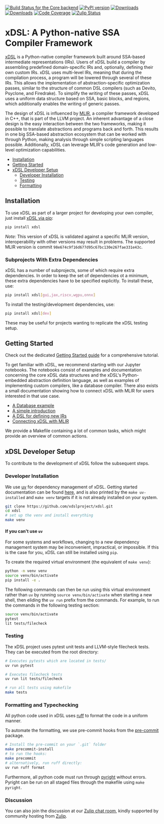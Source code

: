 [![Build Status for the Core backend](https://github.com/xdslproject/xdsl/actions/workflows/ci-core.yml/badge.svg)](https://github.com/xdslproject/xdsl/actions/workflows/ci-core.yml?query=workflow%3A%22CI+-+Python+application%22++)
[![PyPI version](https://badge.fury.io/py/xdsl.svg)](https://badge.fury.io/py/xdsl)
[![Downloads](https://static.pepy.tech/badge/xdsl)](https://www.pepy.tech/projects/xdsl)
[![Downloads](https://static.pepy.tech/badge/xdsl/week)](https://pepy.tech/project/xdsl)
[![Code Coverage](https://codecov.io/gh/xdslproject/xdsl/main/graph/badge.svg)](https://codecov.io/gh/xdslproject/xdsl)
[![Zulip Status](https://img.shields.io/badge/chat-on%20zulip-%2336C5F0)](https://xdsl.zulipchat.com)

# xDSL: A Python-native SSA Compiler Framework

[xDSL](http://www.xdsl.dev) is a Python-native compiler framework built around
SSA-based intermediate representations (IRs). Users of xDSL build a compiler by
assembling predefined domain-specific IRs and, optionally, defining their own custom IRs. xDSL uses multi-level IRs, meaning
that during the compilation process, a program will be lowered through several
of these IRs. This allows the implementation of abstraction-specific
optimization passes, similar to the structure of common DSL compilers (such as
Devito, Psyclone, and Firedrake). To simplify the writing of these passes, xDSL
uses a uniform data structure based on SSA, basic blocks, and regions, which
additionally enables the writing of generic passes.

The design of xDSL is influenced by [MLIR](https://mlir.llvm.org/), a compiler
framework developed in C++, that is part of the LLVM project. An inherent
advantage of a close design is the easy interaction between the two frameworks,
making it possible to translate abstractions and programs back and forth. This
results in one big SSA-based abstraction ecosystem that can be worked with
through Python, making analysis through simple scripting languages possible.
Additionally, xDSL can leverage MLIR's code generation and low-level
optimization capabilities.

- [Installation](#installation)
- [Getting Started](#getting-started)
- [xDSL Developer Setup](#xdsl-developer-setup)
  - [Developer Installation](#developer-installation)
  - [Testing](#testing)
  - [Formatting](#formatting)

## Installation

To use xDSL as part of a larger project for developing your own compiler,
just install [xDSL via pip](https://pypi.org/project/xdsl/):

```bash
pip install xdsl
```

*Note:* This version of xDSL is validated against a specific MLIR version,
interoperability with other versions may result in problems. The supported
MLIR version is commit `98e674c9f16d677d95c67bc130e267fae331e43c`.

### Subprojects With Extra Dependencies

xDSL has a number of subprojects, some of which require extra dependencies.
In order to keep the set of dependencies ot a minimum, these extra dependencies have to be
specified explicitly. To install these, use:

``` bash
pip install xdsl[gui,jax,riscv,wgpu,onnx]
```

To install the testing/development dependencies, use:

``` bash
pip install xdsl[dev]
```

These may be useful for projects wanting to replicate the xDSL testing setup.

## Getting Started

Check out the dedicated [Getting Started guide](GETTING_STARTED.md) for a comprehensive tutorial.

To get familiar with xDSL, we recommend starting with our Jupyter notebooks. The
notebooks consist of examples and documentation concerning the core xDSL data
structures and the xDSL's Python-embedded abstraction definition language, as
well as examples of implementing custom compilers, like a database compiler.
There also exists a small documentation showing how to connect xDSL with MLIR
for users interested in that use case.

- [A Database example](https://xdsl.dev/xdsl/lab/index.html?path=database_example.ipynb)
- [A simple introduction](https://xdsl.dev/xdsl/lab/index.html?path=tutorial.ipynb)
- [A DSL for defining new IRs](https://xdsl.dev/xdsl/lab/index.html?path=irdl.ipynb)
- [Connecting xDSL with MLIR](docs/mlir_interoperation.md)

We provide a Makefile containing a lot of common tasks, which might provide
an overview of common actions.

## xDSL Developer Setup

To contribute to the development of xDSL follow the subsequent steps.

### Developer Installation

We use [uv](https://docs.astral.sh/uv/) for dependency management of xDSL.
Getting started documentation can be found [here](https://docs.astral.sh/uv/getting-started/),
and is also printed by the `make uv-installed` and `make venv` targets if it
is not already installed on your system.

```bash
git clone https://github.com/xdslproject/xdsl.git
cd xdsl
# set up the venv and install everything
make venv
```

#### If you can't use `uv`

For some systems and workflows, changing to a new dependency management system
may be inconvenient, impractical, or impossible. If this is the case for you,
xDSL can still be installed using `pip`.

To create the required virtual environment (the equivalent of `make venv`):

```bash
python -m venv venv
source venv/bin/activate
pip install -e .
```

The following commands can then be run using this virtual environment rather
than `uv` by running `source venv/bin/activate` when starting a new shell, then
eliding the `uv run` prefix from the commands. For example, to run the commands
in the following testing section:

```bash
source venv/bin/activate
pytest
lit tests/filecheck
```

### Testing

The xDSL project uses pytest unit tests and LLVM-style filecheck tests. They can
be executed from the root directory:

```bash
# Executes pytests which are located in tests/
uv run pytest

# Executes filecheck tests
uv run lit tests/filecheck

# run all tests using makefile
make tests
```

### Formatting and Typechecking

All python code used in xDSL uses [ruff](https://docs.astral.sh/ruff/formatter/) to
format the code in a uniform manner.

To automate the formatting, we use pre-commit hooks from the
[pre-commit](https://pypi.org/project/pre-commit/) package.

```bash
# Install the pre-commit on your `.git` folder
make precommit-install
# to run the hooks:
make precommit
# alternatively, run ruff directly:
uv run ruff format
```

Furthermore, all python code must run through [pyright](https://github.com/microsoft/pyright)
without errors. Pyright can be run on all staged files through the
makefile using `make pyright`.

### Discussion

You can also join the discussion at our [Zulip chat room](https://xdsl.zulipchat.com), kindly supported by community hosting from [Zulip](https://zulip.com/).
